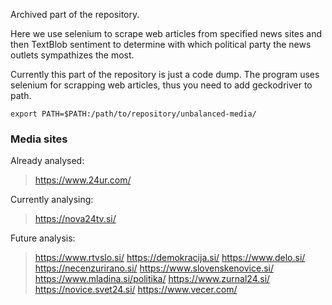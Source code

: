 Archived part of the repository.

Here we use selenium to scrape web articles from specified news sites and then TextBlob sentiment to determine with which political party the news outlets sympathizes the most.

Currently this part of the repository is just a code dump.
The program uses selenium for scrapping web articles, thus you need to add geckodriver to path.

```console
export PATH=$PATH:/path/to/repository/unbalanced-media/
```

### Media sites

Already analysed:
> https://www.24ur.com/

Currently analysing:
> https://nova24tv.si/

Future analysis:
> https://www.rtvslo.si/
> https://demokracija.si/
> https://www.delo.si/
> https://necenzurirano.si/
> https://www.slovenskenovice.si/
> https://www.mladina.si/politika/
> https://www.zurnal24.si/
> https://novice.svet24.si/
> https://www.vecer.com/